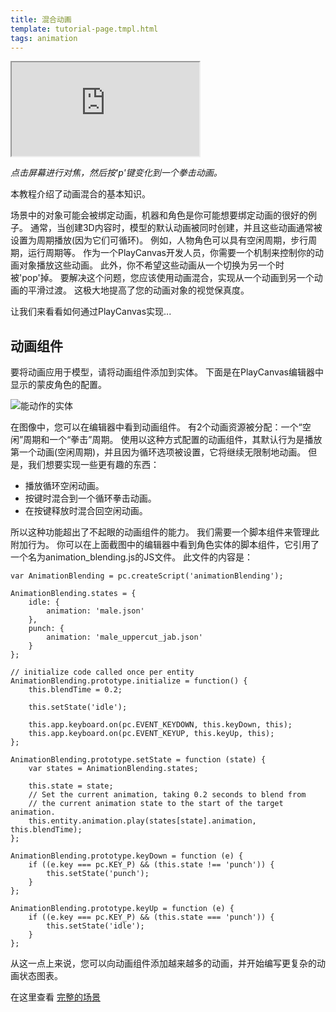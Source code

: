 ```yaml
---
title: 混合动画
template: tutorial-page.tmpl.html
tags: animation
---
```


<iframe src="https://playcanv.as/p/HI8kniOx/" ></iframe>

*点击屏幕进行对焦，然后按'p'键变化到一个拳击动画。*

本教程介绍了动画混合的基本知识。

场景中的对象可能会被绑定动画，机器和角色是你可能想要绑定动画的很好的例子。 通常，当创建3D内容时，模型的默认动画被同时创建，并且这些动画通常被设置为周期播放(因为它们可循环)。 例如，人物角色可以具有空闲周期，步行周期，运行周期等。 作为一个PlayCanvas开发人员，你需要一个机制来控制你的动画对象播放这些动画。 此外，你不希望这些动画从一个切换为另一个时被'pop'掉。 要解决这个问题，您应该使用动画混合，实现从一个动画到另一个动画的平滑过渡。 这极大地提高了您的动画对象的视觉保真度。

让我们来看看如何通过PlayCanvas实现...

## 动画组件

要将动画应用于模型，请将动画组件添加到实体。 下面是在PlayCanvas编辑器中显示的蒙皮角色的配置。

![能动作的实体][1]

在图像中，您可以在编辑器中看到动画组件。 有2个动画资源被分配：一个“空闲”周期和一个“拳击”周期。 使用以这种方式配置的动画组件，其默认行为是播放第一个动画(空闲周期)，并且因为循环选项被设置，它将继续无限制地动画。 但是，我们想要实现一些更有趣的东西：

* 播放循环空闲动画。
* 按键时混合到一个循环拳击动画。
* 在按键释放时混合回空闲动画。

所以这种功能超出了不起眼的动画组件的能力。 我们需要一个脚本组件来管理此附加行为。 你可以在上面截图中的编辑器中看到角色实体的脚本组件，它引用了一个名为animation_blending.js的JS文件。 此文件的内容是：

~~~javascript~~~
var AnimationBlending = pc.createScript('animationBlending');

AnimationBlending.states = {
    idle: {
        animation: 'male.json'
    },
    punch: {
        animation: 'male_uppercut_jab.json'
    }
};

// initialize code called once per entity
AnimationBlending.prototype.initialize = function() {
    this.blendTime = 0.2;

    this.setState('idle');

    this.app.keyboard.on(pc.EVENT_KEYDOWN, this.keyDown, this);
    this.app.keyboard.on(pc.EVENT_KEYUP, this.keyUp, this);
};

AnimationBlending.prototype.setState = function (state) {
    var states = AnimationBlending.states;

    this.state = state;
    // Set the current animation, taking 0.2 seconds to blend from
    // the current animation state to the start of the target animation.
    this.entity.animation.play(states[state].animation, this.blendTime);
};

AnimationBlending.prototype.keyDown = function (e) {
    if ((e.key === pc.KEY_P) && (this.state !== 'punch')) {
        this.setState('punch');
    }
};

AnimationBlending.prototype.keyUp = function (e) {
    if ((e.key === pc.KEY_P) && (this.state === 'punch')) {
        this.setState('idle');
    }
};
~~~

从这一点上来说，您可以向动画组件添加越来越多的动画，并开始编写更复杂的动画状态图表。

在这里查看 [完整的场景][2]

[1]: /images/tutorials/animation_blending.jpg
[2]: https://playcanvas.com/editor/scene/440156

